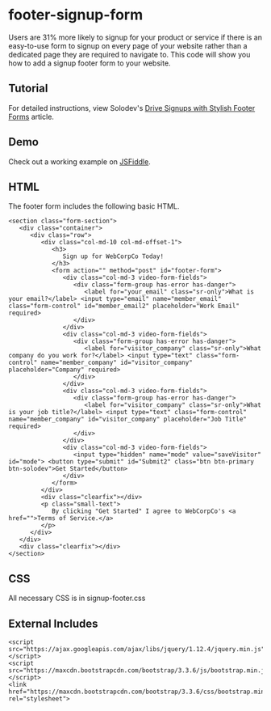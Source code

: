 # footer-signup-form
Users are 31% more likely to signup for your product or service if there is an easy-to-use form to signup on every page of your website rather than a dedicated page they are required to navigate to. This code will show you how to add a signup footer form to your website.

## Tutorial

For detailed instructions, view Solodev's [Drive Signups with Stylish Footer Forms](https://www.solodev.com/blog/web-design/drive-signups-with-stylish-footer-forms.stml) article.

## Demo

Check out a working example on [JSFiddle](https://jsfiddle.net/solodev/r1bud51d/).

## HTML

The footer form includes the following basic HTML.
```
<section class="form-section">
   <div class="container">
      <div class="row">
         <div class="col-md-10 col-md-offset-1">
            <h3>
               Sign up for WebCorpCo Today!
            </h3>
            <form action="" method="post" id="footer-form">
               <div class="col-md-3 video-form-fields">
                  <div class="form-group has-error has-danger">
                     <label for="your_email" class="sr-only">What is your email?</label> <input type="email" name="member_email" class="form-control" id="member_email2" placeholder="Work Email" required>
                  </div>
               </div>
               <div class="col-md-3 video-form-fields">
                  <div class="form-group has-error has-danger">
                     <label for="visitor_company" class="sr-only">What company do you work for?</label> <input type="text" class="form-control" name="member_company" id="visitor_company" placeholder="Company" required>
                  </div>
               </div>
               <div class="col-md-3 video-form-fields">
                  <div class="form-group has-error has-danger">
                     <label for="visitor_company" class="sr-only">What is your job title?</label> <input type="text" class="form-control" name="member_company" id="visitor_company" placeholder="Job Title" required>
                  </div>
               </div>
               <div class="col-md-3 video-form-fields">
                  <input type="hidden" name="mode" value="saveVisitor" id="mode"> <button type="submit" id="Submit2" class="btn btn-primary btn-solodev">Get Started</button>
               </div>
            </form>
         </div>
         <div class="clearfix"></div>
         <p class="small-text">
            By clicking "Get Started" I agree to WebCorpCo's <a href="">Terms of Service.</a>
         </p>
      </div>
   </div>
   <div class="clearfix"></div>
</section>

```
## CSS

All necessary CSS is in signup-footer.css

## External Includes

```
<script src="https://ajax.googleapis.com/ajax/libs/jquery/1.12.4/jquery.min.js"></script>
<script src="https://maxcdn.bootstrapcdn.com/bootstrap/3.3.6/js/bootstrap.min.js"></script>
<link href="https://maxcdn.bootstrapcdn.com/bootstrap/3.3.6/css/bootstrap.min.css" rel="stylesheet">

```
